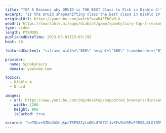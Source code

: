 ```yaml
---
title: "TOP 5 Reasons why DRUID is THE BEST Class to Pick in Diablo 4!"
excerpt: "Is the Druid shapeshifting class the Best class in Diablo IV? - Here are my Top 5 reasons (aside from fun-factor and good looks) ..."
originalUrl: https://youtube.com/watch?v=ah4FFhFvM-U
webUrl: https://smartable.ai/apps/diablo4/game/spookyfairy-top-5-reasons-why-druid-is-the-best-class-to-pick-in-diablo-4/
type: video
length: PT5M39S
publishedDateTime: 2023-03-01T23:03:29Z
heat: 55

featuredContent: "<iframe width=\"800\" height=\"500\" frameborder=\"0\" src=\"https://www.youtube.com/embed/ah4FFhFvM-U\" allow=\"accelerometer; autoplay; encrypted-media; gyroscope; picture-in-picture\" allowfullscreen></iframe>"

provider:
  name: SpookyFairy
  domain: youtube.com

topics:
  - Diablo 4
  - Druid

images:
  - url: https://www.youtube.com/img/desktop/supported_browsers/dinosaur.png
    width: 1200
    height: 800
    isCached: true

secured: "be7Qbx+QZHoGAXnqkpsTRP98ZyLmQKiUY6Z2l1vKFu9bX5EuF9RSAgXLQYO59/CI4VjiUUMcMfkkBqGSt/3QXci8VBesmNfF9f0cz8RQeyMclsVnBW0XAuibaxQ/EppxJQ4P57HzTnxOibI4K4RxZO/98PEamRlxwiJa7M2BuOuFhQxbJ3a6lbhPdsCkRvgmDgNWM55fdQIaR5tiQEcuiSsE9DEBbpUAsB9X/VaPYxM0NdnU31OSH5d+W1PnUMCQ2co2mMubhEeu2vXsDn7RV+SMqRD1Q5VGv9ibmy92tFat9lPDbm9w6/hNZJ0uizbZNruvCAquKPN+wvko1pAZnr9Ww4xkZRvH79fl5JZopOKOt4OmELarl16V91z6rHAwXJQwQ9paoe3dWm9F25TOe+0dRKtU7nfYMitr24+d/F8=;NTW8X+lzMK+EPbHj+fyemQ=="
---
```


